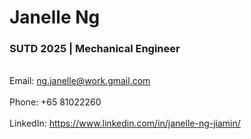 <!doctype html>
<html lang="en">
<h1>Janelle Ng</h1>
  <h3>SUTD 2025 | Mechanical Engineer</h3>
  <body>
    <br>Email: 
      <a href="ng.janelle@work.gmail.com">ng.janelle@work.gmail.com</a>
    <br>
    <br>Phone: 
      +65 81022260
    <br>
    <br>LinkedIn: 
      <a href="https://www.linkedin.com/in/janelle-ng-jiamin/">https://www.linkedin.com/in/janelle-ng-jiamin/</a>
    <br>
  </body>
</html>
